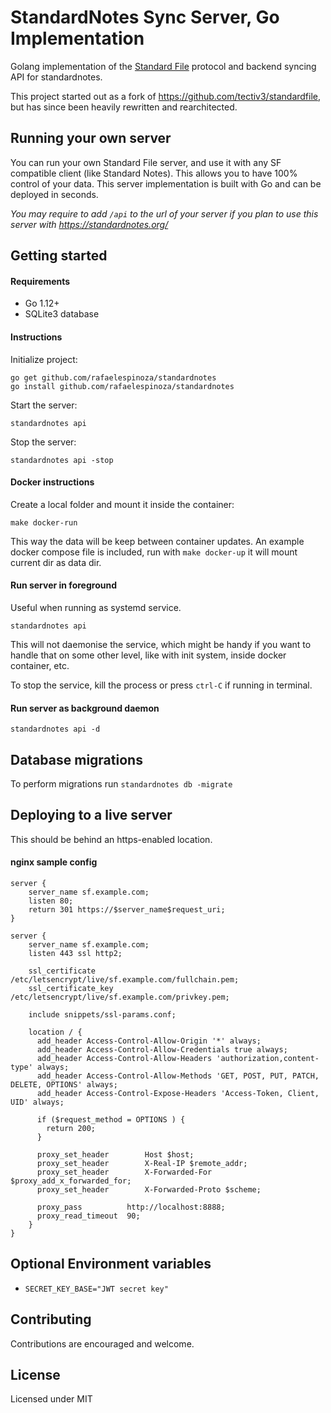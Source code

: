 # StandardNotes Sync Server, Go Implementation

Golang implementation of the [Standard File](https://standardfile.org/) protocol
and backend syncing API for standardnotes.

This project started out as a fork of https://github.com/tectiv3/standardfile,
but has since been heavily rewritten and rearchitected.

## Running your own server

You can run your own Standard File server, and use it with any SF compatible
client (like Standard Notes). This allows you to have 100% control of your
data. This server implementation is built with Go and can be deployed in
seconds.

_You may require to add `/api` to the url of your server if you plan to use
this server with https://standardnotes.org/_

## Getting started

#### Requirements

- Go 1.12+
- SQLite3 database

#### Instructions

Initialize project:

```
go get github.com/rafaelespinoza/standardnotes
go install github.com/rafaelespinoza/standardnotes
```

Start the server:

```
standardnotes api
```

Stop the server:

```
standardnotes api -stop
```

#### Docker instructions

Create a local folder and mount it inside the container:

```
make docker-run
```

This way the data will be keep between container updates. An example docker
compose file is included, run with `make docker-up` it will mount current dir as
data dir.

#### Run server in foreground

Useful when running as systemd service.

```
standardnotes api
```

This will not daemonise the service, which might be handy if you want to handle
that on some other level, like with init system, inside docker container, etc.

To stop the service, kill the process or press `ctrl-C` if running in terminal.

#### Run server as background daemon

```
standardnotes api -d
```

## Database migrations

To perform migrations run `standardnotes db -migrate`

## Deploying to a live server

This should be behind an https-enabled location.

#### nginx sample config

```
server {
    server_name sf.example.com;
    listen 80;
    return 301 https://$server_name$request_uri;
}

server {
    server_name sf.example.com;
    listen 443 ssl http2;

    ssl_certificate /etc/letsencrypt/live/sf.example.com/fullchain.pem;
    ssl_certificate_key /etc/letsencrypt/live/sf.example.com/privkey.pem;

    include snippets/ssl-params.conf;

    location / {
      add_header Access-Control-Allow-Origin '*' always;
      add_header Access-Control-Allow-Credentials true always;
      add_header Access-Control-Allow-Headers 'authorization,content-type' always;
      add_header Access-Control-Allow-Methods 'GET, POST, PUT, PATCH, DELETE, OPTIONS' always;
      add_header Access-Control-Expose-Headers 'Access-Token, Client, UID' always;

      if ($request_method = OPTIONS ) {
        return 200;
      }

      proxy_set_header        Host $host;
      proxy_set_header        X-Real-IP $remote_addr;
      proxy_set_header        X-Forwarded-For $proxy_add_x_forwarded_for;
      proxy_set_header        X-Forwarded-Proto $scheme;

      proxy_pass          http://localhost:8888;
      proxy_read_timeout  90;
    }
}
```

## Optional Environment variables

- `SECRET_KEY_BASE="JWT secret key"`

## Contributing

Contributions are encouraged and welcome.

## License

Licensed under MIT
